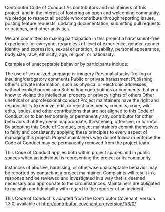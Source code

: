 Contributor Code of Conduct
As contributors and maintainers of this project, and in the interest of fostering an open and welcoming community, we
pledge to respect all people who contribute through reporting issues, posting feature requests, updating documentation,
submitting pull requests or patches, and other activities.

We are committed to making participation in this project a harassment-free experience for everyone, regardless of level
of experience, gender, gender identity and expression, sexual orientation, disability, personal appearance, body size,
race, ethnicity, age, religion, or nationality.

Examples of unacceptable behavior by participants include:

The use of sexualized language or imagery
Personal attacks
Trolling or insulting/derogatory comments
Public or private harassment
Publishing other's private information, such as physical or electronic addresses, without explicit permission
Submitting contributions or comments that you know to violate the intellectual property or privacy rights of others
Other unethical or unprofessional conduct
Project maintainers have the right and responsibility to remove, edit, or reject comments, commits, code, wiki edits,
issues, and other contributions that are not aligned to this Code of Conduct, or to ban temporarily or permanently any
contributor for other behaviors that they deem inappropriate, threatening, offensive, or harmful. By adopting this Code
of Conduct, project maintainers commit themselves to fairly and consistently applying these principles to every aspect
of managing this project. Project maintainers who do not follow or enforce the Code of Conduct may be permanently
removed from the project team.

This Code of Conduct applies both within project spaces and in public spaces when an individual is representing the
project or its community.

Instances of abusive, harassing, or otherwise unacceptable behavior may be reported by contacting a project maintainer.
Complaints will result in a response and be reviewed and investigated in a way that is deemed necessary and appropriate
to the circumstances. Maintainers are obligated to maintain confidentiality with regard to the reporter of an incident.

This Code of Conduct is adapted from the Contributor Covenant, version 1.3.0, available
at http://contributor-covenant.org/version/1/3/0/